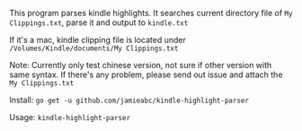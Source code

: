 This program parses kindle highlights. It searches current directory file of `My Clippings.txt`, parse it and output to `kindle.txt`

If it's a mac, kindle clipping file is located under `/Volumes/Kindle/documents/My Clippings.txt`

Note:
    Currently only test chinese version, not sure if other version with same syntax.
    If there's any problem, please send out issue and attach the `My Clippings.txt`

Install:
    `go get -u github.com/jamieabc/kindle-highlight-parser`

Usage:
    `kindle-highlight-parser`
